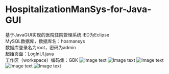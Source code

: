 # HospitalizationManSys-for-Java-GUI
基于JavaGUI实现的医院住院管理系统
IED为Eclipse  
MySQL数据库，数据库名：hosmansys  
数据库登录名为root，密码为admin  
起始页面：LogInUI.java  
工作区（workspace）编码集：GBK
![Image text](https://raw.githubusercontent.com/yzqyfly/HospitalizationManSys-for-Java-GUI/master/pic/1.PNG)
![Image text](https://raw.githubusercontent.com/yzqyfly/HospitalizationManSys-for-Java-GUI/master/pic/2.PNG)
![Image text](https://raw.githubusercontent.com/yzqyfly/HospitalizationManSys-for-Java-GUI/master/pic/3.PNG)
![Image text](https://raw.githubusercontent.com/yzqyfly/HospitalizationManSys-for-Java-GUI/master/pic/4.PNG)
![Image text](https://raw.githubusercontent.com/yzqyfly/HospitalizationManSys-for-Java-GUI/master/pic/5.PNG)
